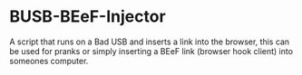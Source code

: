 # BUSB-BEeF-Injector
A script that runs on a Bad USB and inserts a link into the browser, this can be used for pranks or simply inserting a BEeF link (browser hook client) into someones computer.
